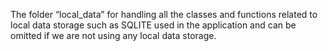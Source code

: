 The folder “local_data” for handling all the classes and functions related to local data storage
such as SQLITE used in the application and can be omitted if we are not using any local data storage.